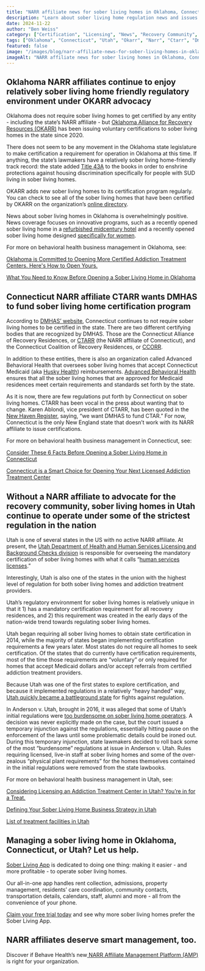 ```yaml
---
title: "NARR affiliate news for sober living homes in Oklahoma, Connecticut, and Utah"
description: "Learn about sober living home regulation news and issues affecting NARR affiliates in Oklahoma, Connecticut, and Utah."
date: 2024-11-22
author: "Ben Weiss"
category: ["Certification", "Licensing", "News", "Recovery Community", "Regulations", "Sober Living Management"]
tags: ["Oklahoma", "Connecticut", "Utah", "Okarr", "Narr", "Ctarr", "Dmhas"]
featured: false
image: "/images/blog/narr-affiliate-news-for-sober-living-homes-in-oklahoma-connecticut-and-utah.png"
imageAlt: "NARR affiliate news for sober living homes in Oklahoma, Connecticut, and Utah"
---
```


## Oklahoma NARR affiliates continue to enjoy relatively sober living home friendly regulatory environment under OKARR advocacy

Oklahoma does not require sober living homes to get certified by any entity - including the state’s NARR affiliate - but [Oklahoma Alliance for Recovery Resources (OKARR)](<https://okarr.org/>) has been issuing voluntary certifications to sober living homes in the state since 2020. 

There does not seem to be any movement in the Oklahoma state legislature to make certification a requirement for operation in Oklahoma at this time. If anything, the state’s lawmakers have a relatively sober living home-friendly track record: the state added [Title 43A](<https://law.justia.com/codes/oklahoma/2021/title-43a/section-43a-3-417-1/>) to the books in order to enshrine protections against housing discrimination specifically for people with SUD living in sober living homes. 

OKARR adds new sober living homes to its certification program regularly. You can check to see all of the sober living homes that have been certified by OKARR on the organization’s [online directory](<https://okarr.org/search/?location=&keywords=&genders=%5B%5D&populations=%5B%5D&cultures=%5B%5D>). 

News about sober living homes in Oklahoma is overwhelmingly positive. News coverage focuses on innovative programs, such as a recently opened sober living home in a [refurbished midcentury hotel](<https://www.kjrh.com/news/local-news/giving-hope-old-route-66-motel-transformed-into-sober-living-home>) and a recently opened sober living home designed [specifically for women](<https://www.news9.com/story/66ac59eaa6102e2a24dd9b00/there-is-always-hope:-how-a-new-okc-nonprofit-offers-support-for-women-battling-addiction->). 

For more on behavioral health business management in Oklahoma, see: 

[Oklahoma is Committed to Opening More Certified Addiction Treatment Centers. Here's How to Open Yours.](<https://behavehealth.com/blog/2022/2/15/oklahoma-is-committed-to-opening-more-certified-addiction-treatment-centers-heres-how-to-open-yours>)

[What You Need to Know Before Opening a Sober Living Home in Oklahoma](<../../../2022/12/15/what-you-need-to-know-before-opening-a-sober-living-home-in-oklahoma.html>)

## Connecticut NARR affiliate CTARR wants DMHAS to fund sober living home certification program

According to [DMHAS’ website](<https://portal.ct.gov/dmhas/divisions/behavioral-health-division/certified-sober-living-homes>), Connecticut continues to not require sober living homes to be certified in the state. There are two different certifying bodies that are recognized by DMHAS. Those are the Connecticut Alliance of Recovery Residences, or [CTARR](<http://ctrecoveryresidences.org/>) (the NARR affiliate of Connecticut), and the Connecticut Coalition of Recovery Residences, or [CCORR](<http://ccorr.org/>). 

In addition to these entities, there is also an organization called Advanced Behavioral Health that oversees sober living homes that accept Connecticut Medicaid (aka [Husky Health](<https://portal.ct.gov/HUSKY>)) reimbursements. [Advanced Behavioral Health](<https://www.abhct.com/>) ensures that all the sober living homes that are approved for Medicaid residences meet certain requirements and standards set forth by the state. 

As it is now, there are few regulations put forth by Connecticut on sober living homes. CTARR has been vocal in the press about wanting that to change. Karen Ablondi, vice president of CTARR, has been quoted in the [New Haven Register](<https://www.nhregister.com/news/article/Sober-houses-save-lives-but-critics-say-lack-of-17137427.php>), saying, “we want DMHAS to fund CTAR.” For now, Connecticut is the only New England state that doesn’t work with its NARR affiliate to issue certifications. 

For more on behavioral health business management in Connecticut, see: 

[Consider These 6 Facts Before Opening a Sober Living Home in Connecticut](<../../../2022/12/20/consider-these-6-facts-before-opening-a-sober-living-home-in-connecticut.html>)

[Connecticut is a Smart Choice for Opening Your Next Licensed Addiction Treatment Center](<https://behavehealth.com/blog/2022/2/17/connecticut-is-a-smart-choice-for-opening-your-next-licensed-addiction-treatment-center>)

## Without a NARR affiliate to advocate for the recovery community, sober living homes in Utah continue to operate under some of the strictest regulation in the nation

Utah is one of several states in the US with no active NARR affiliate. At present, the [Utah Department of Health and Human Services Licensing and Background Checks division](<https://dlbc.utah.gov/home/office-of-licensing/human-services/applications-and-renewals/>) is responsible for overseeing the mandatory certification of sober living homes with what it calls “[human services licenses](<https://dlbc.utah.gov/providers/license-types>).”

Interestingly, Utah is also one of the states in the union with the highest level of regulation for both sober living homes and addiction treatment providers. 

Utah’s regulatory environment for sober living homes is relatively unique in that it 1) has a mandatory certification requirement for all recovery residences, and 2) this requirement was created in the early days of the nation-wide trend towards regulating sober living homes. 

Utah began requiring all sober living homes to obtain state certification in 2014, while the majority of states began implementing certification requirements a few years later. Most states do not require all homes to seek certification. Of the states that do currently have certification requirements, most of the time those requirements are “voluntary” or only required for homes that accept Medicaid dollars and/or accept referrals from certified addiction treatment providers. 

Because Utah was one of the first states to explore certification, and because it implemented regulations in a relatively “heavy handed” way, [Utah quickly became a battleground state](<https://www.statnews.com/2016/05/10/sober-homes-state-crackdown/>) for fights against regulation. 

In Anderson v. Utah, brought in 2016, it was alleged that some of Utah’s initial regulations were [too burdensome on sober living home operators](<https://counselormagazine.com/en/columns/2018/columns/ccapp-dec-2018/>). A decision was never explicitly made on the case, but the court issued a temporary injunction against the regulations, essentially hitting pause on the enforcement of the laws until some problematic details could be ironed out. During this temporary injunction, state lawmakers decided to roll back some of the most “burdensome” regulations at issue in Anderson v. Utah. Rules requiring licensed, live-in staff at sober living homes and some of the over-zealous “physical plant requirements” for the homes themselves contained in the initial regulations were removed from the state lawbooks. 

For more on behavioral health business management in Utah, see: 

[Considering Licensing an Addiction Treatment Center in Utah? You’re in for a Treat.](<https://behavehealth.com/blog/2022/2/25/considering-licensing-an-addiction-treatment-center-in-utah-youre-in-for-a-treat>)

[Defining Your Sober Living Home Business Strategy in Utah](<../../../2022/12/23/defining-your-sober-living-home-business-strategy-in-utah.html>)

[List of treatment facilities in Utah ](<https://bridge.behavehealth.com/rehabs/utah>)

## Managing a sober living home in Oklahoma, Connecticut, or Utah? Let us help.

[Sober Living App](</>) is dedicated to doing one thing: making it easier - and more profitable - to operate sober living homes. 

Our all-in-one app handles rent collection, admissions, property management, residents’ care coordination, community contacts, transportation details, calendars, staff, alumni and more - all from the convenience of your phone. 

[Claim your free trial today](<https://behavehealth.com/get-started?__hstc=135632115.075701b9fb7ccd58adc7b5b57a792227.1708902226082.1722205853113.1722795767849.32&__hssc=135632115.7.1722795767849&__hsfp=3530606189>) and see why more sober living homes prefer the Sober Living App.

## NARR affiliates deserve smart management, too. 

Discover if Behave Health’s new[ NARR Affiliate Management Platform (AMP)](<https://behavehealth.com/narr-affiliate>) is right for your organization.